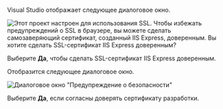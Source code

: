 Visual Studio отображает следующее диалоговое окно.

![Этот проект настроен для использования SSL. Чтобы избежать предупреждений о SSL в браузере, вы можете сделать самозаверяющий сертификат, созданный IIS Express, доверенным. Вы хотите сделать SSL-сертификат IIS Express доверенным?](~/getting-started/_static/trustCert.png)

Выберите **Да**, чтобы сделать SSL-сертификат IIS Express доверенным.

Отобразится следующее диалоговое окно.

![Диалоговое окно "Предупреждение о безопасности"](~/getting-started/_static/cert.png)

Выберите **Да**, если согласны доверять сертификату разработки.
